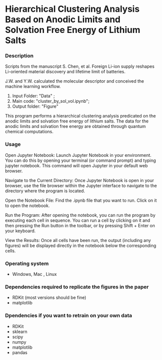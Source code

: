 # Hierarchical Clustering Analysis Based on Anodic Limits and Solvation Free Energy of Lithium Salts

### Description
Scripts from the manuscript S. Chen, et al. Foreign Li-ion supply reshapes Li-oriented material discovery and lifetime limit of batteries.

J.W. and Y.W. calculated the molecular descriptor and conceived the machine learning workflow.

1. Input Folder: "Data" ; 
2. Main code: "cluster_by_sol_vol.ipynb"; 
3. Output folder: "Figure"

This program performs a hierarchical clustering analysis predicated on the anodic limits and solvation free energy of lithium salts. The data for the anodic limits and solvation free energy are obtained through quantum chemical computations.

### Usage
Open Jupyter Notebook:
Launch Jupyter Notebook in your environment. You can do this by opening your terminal (or command prompt) and typing jupyter notebook. This command will open Jupyter in your default web browser.

Navigate to the Current Directory:
Once Jupyter Notebook is open in your browser, use the file browser within the Jupyter interface to navigate to the directory where the program is located.

Open the Notebook File:
Find the .ipynb file that you want to run. Click on it to open the notebook.

Run the Program:
After opening the notebook, you can run the program by executing each cell in sequence. You can run a cell by clicking on it and then pressing the Run button in the toolbar, or by pressing Shift + Enter on your keyboard.

View the Results:
Once all cells have been run, the output (including any figures) will be displayed directly in the notebook below the corresponding cells.

### Operating system
- Windows, Mac , Linux

### Dependencies required to replicate the figures in the paper
- RDKit (most versions should be fine)
- matplotlib

### Dpendencies if you want to retrain on your own data
- RDKit
- sklearn
- scipy
- numpy
- matplotlib
- pandas

